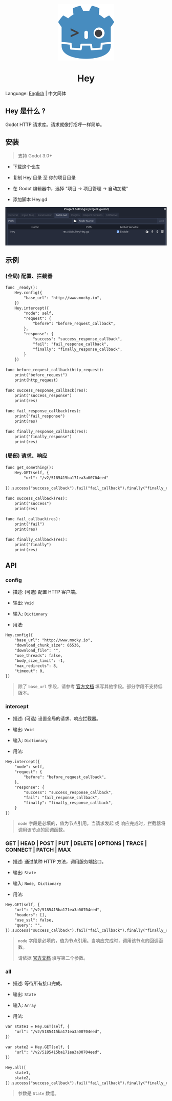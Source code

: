 <p align="center"><img src="https://raw.githubusercontent.com/tony709394/Hey/main/Images/logo.png" align="center" width="175"></p>
<h1 align="center">Hey</h1>

Language: [English](README.md) | 中文简体

## Hey 是什么 ?

Godot HTTP 请求库。请求就像打招呼一样简单。

## 安装

> 支持 Godot 3.0+

- 下载这个仓库

- 复制 Hey 目录 至 你的项目目录

- 在 Godot 编辑器中，选择 "项目 -> 项目管理 -> 自动加载"

- 添加脚本 Hey.gd

<p align="center"><img src="https://raw.githubusercontent.com/tony709394/Hey/main/Images/autoload.png" align="center"></p>

## 示例

### (全局) 配置、拦截器

```
func _ready():
    Hey.config({
        "base_url": "http://www.mocky.io",
    })
    Hey.intercept({
        "node": self,
        "request": {
            "before": "before_request_callback",
        },
        "response": {
            "success": "success_response_callback",
            "fail": "fail_response_callback",
            "finally": "finally_response_callback",
        }
    })

func before_request_callback(http_request):
    print("before_request")
    print(http_request)

func success_response_callback(res):
    print("success_response")
    print(res)

func fail_response_callback(res):
    print("fail_response")
    print(res)

func finally_response_callback(res):
    print("finally_response")
    print(res)
```

### (局部) 请求、响应

```
func get_something():
    Hey.GET(self, {
        "url": "/v2/5185415ba171ea3a00704eed"
    }).success("success_callback").fail("fail_callback").finally("finally_callback")

func success_callback(res):
    print("success")
    print(res)

func fail_callback(res):
    print("fail")
    print(res)

func finally_callback(res):
    print("finally")
    print(res)
```

## API

### config

- 描述: (可选) 配置 HTTP 客户端。

- 输出: `Void`

- 输入: `Dictionary`

- 用法:

```
Hey.config({
    "base_url": "http://www.mocky.io",
    "download_chunk_size": 65536,
    "download_file": "",
    "use_threads": false,
    "body_size_limit": -1,
    "max_redirects": 8,
    "timeout": 0,
})
```

> 除了 `base_url` 字段，请参考 [官方文档](https://docs.godotengine.org/en/stable/classes/class_httprequest.html) 填写其他字段。部分字段不支持低版本。

### intercept

- 描述: (可选) 设置全局的请求、响应拦截器。

- 输出: `Void`

- 输入: `Dictionary`

- 用法:

```
Hey.intercept({
    "node": self,
    "request": {
        "before": "before_request_callback",
    },
    "response": {
        "success": "success_response_callback",
        "fail": "fail_response_callback",
        "finally": "finally_response_callback",
    }
})
```

> `node` 字段是必填的，值为节点引用。当请求发起 或 响应完成时，拦截器将调用该节点的回调函数。

### GET | HEAD | POST | PUT | DELETE | OPTIONS | TRACE | CONNECT | PATCH | MAX

- 描述: 通过某种 HTTP 方法，调用服务端接口。

- 输出: `State`

- 输入: `Node, Dictionary`

- 用法:

```
Hey.GET(self, {
    "url": "/v2/5185415ba171ea3a00704eed",
    "headers": [],
    "use_ssl": false,
    "query": "",
}).success("success_callback").fail("fail_callback").finally("finally_callback")
```

> `node` 字段是必填的，值为节点引用。当响应完成时，调用该节点的回调函数。
> 
> 请依据 [官方文档](https://docs.godotengine.org/en/stable/classes/class_httprequest.html) 填写第二个参数。

### all

- 描述: 等待所有接口完成。

- 输出: `State`

- 输入: `Array`

- 用法:

```
var state1 = Hey.GET(self, {
    "url": "/v2/5185415ba171ea3a00704eed",
})

var state2 = Hey.GET(self, {
    "url": "/v2/5185415ba171ea3a00704eed",
})

Hey.all([
    state1,
    state2,
]).success("success_callback").fail("fail_callback").finally("finally_callback")
```

> 参数是 `State` 数组。
